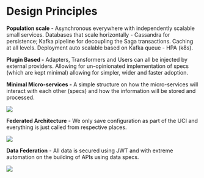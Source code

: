 # Design Principles

**Population scale** - Asynchronous everywhere with independently scalable small services. Databases that scale horizontally - Cassandra for persistence; Kafka pipeline for decoupling the Saga transactions. Caching at all levels. Deployment auto scalable based on Kafka queue - HPA (k8s).

**Plugin Based -** Adapters, Transformers and Users can all be injected by external providers. Allowing for un-opinionated implementation of specs (which are kept minimal) allowing for simpler, wider and faster adoption.

**Minimal Micro-services -** A simple structure on how the micro-services will interact with each other (specs) and how the information will be stored and processed.

![](https://lh3.googleusercontent.com/OVWuTqk6shpts2Ar2fSX5Hui2\_MGH5n2O7J\_3JGtUF7LDs8iltWvW-FehjvpMhGE6L9XJkQeFWhThJW5P4KEiMESTIsdtD5Xmz-6fNGlbUCd9lXrBviDfhxa8It2sal-B9P0bhlr)

**Federated Architecture** - We only save configuration as part of the UCI and everything is just called from respective places.

![](https://lh3.googleusercontent.com/IuaVEYpOVGECXdtJlY1Zg46Ub0b9z9aiEXZAmhrcLzWg5zk3NDhZI9zrfOzdIx4kIBhQr6zpztN3mH5I08B5vu-2TrO4K2Jr5QppIebWdel36KQZ58RX1kF0kl2HqqMnQZs\_t2nz)

**Data Federation** - All data is secured using JWT and with extreme automation on the building of APIs using data specs.

![](https://lh6.googleusercontent.com/kpq39YFklZIt1EuxVHMwTzRuqoLF5PKTWF8GIJOdo7yDAt5MdWLuGHLUgHXM9FSFrn9jD75kHJ5dS2fzu2QHDBFyzzT6FZM7oPbpMmq8sUbHv2RaVsosGh8\_xMooy6W7lBQ5KBCC)
